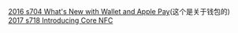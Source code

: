 [2016 s704 What's New with Wallet and Apple Pay](https://developer.apple.com/videos/play/wwdc2016/704/?time=216)(这个是关于钱包的)  
[2017 s718 Introducing Core NFC](https://developer.apple.com/videos/play/wwdc2017/718/)  
[]()  
